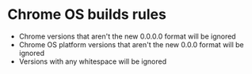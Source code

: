 # Chrome OS builds rules

- Chrome versions that aren't the new 0.0.0.0 format will be ignored
- Chrome OS platform versions that aren't the new 0.0.0 format will be ignored
- Versions with any whitespace will be ignored
